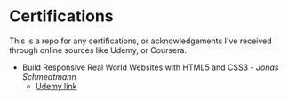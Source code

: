 # Certifications

This is a repo for any certifications, or acknowledgements I've received through online sources like Udemy, or Coursera.


* Build Responsive Real World Websites with HTML5 and CSS3 - *Jonas Schmedtmann* 
  * [Udemy link](https://www.udemy.com/design-and-develop-a-killer-website-with-html5-and-css3/learn/v4/overview "(Link to the course)")
